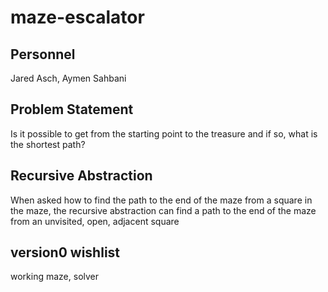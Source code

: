 # maze-escalator

## Personnel

Jared Asch, Aymen Sahbani

## Problem Statement

Is it possible to get from the starting point to the treasure and if so, what is the shortest path?

## Recursive Abstraction

When asked how to find the path to the end of the maze from a square in the maze, the recursive abstraction can find a path to the end of the maze from an unvisited, open, adjacent square

## version0 wishlist

working maze, solver
